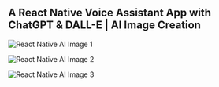 ## A React Native Voice Assistant App with ChatGPT & DALL-E | AI Image Creation



![React Native AI Image 1](https://github.com/samin-taheri/React_Native_AI/assets/58706708/60f7d58f-255b-4752-aee4-e39d88f6460d.png)

![React Native AI Image 2](https://github.com/samin-taheri/React_Native_AI/assets/58706708/0fff46bf-94ce-45e0-a375-9e7168cd80d9.png)

![React Native AI Image 3](https://github.com/samin-taheri/React_Native_AI/assets/58706708/2b701de8-ec33-4e86-a5f2-dcfa5311ace2.png)



